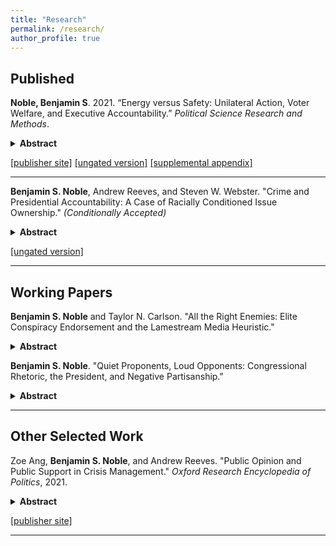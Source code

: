```yaml
---
title: "Research"
permalink: /research/
author_profile: true
---
```


## Published

**Noble, Benjamin S**. 2021. “Energy versus Safety: Unilateral Action, Voter Welfare, and Executive Accountability.” *Political Science Research and Methods*. 

<details>
  <summary><b>Abstract</b></summary>

Does increasing executive power necessarily decrease accountability? To answer this question, I develop a two-period signaling model comparing voter welfare in two separation-of-powers settings. In one, the executive works with a median legislator to change policy; in the other, the executive chooses between legislation or unilateral action. Both politicians may have preferences that diverge from the voter's, yet I find that increasing executive power may increase accountability and welfare, even in some cases when the legislator is more likely to share the voter's preferences. Unilateral power allows a congruent executive to overcome gridlock, implement the voter's preferred policy, and reveal information about the politicians' types—which can outweigh the risks of a divergent executive wielding power for partisan ends.
</details>  

[[publisher site]](https://www.cambridge.org/core/journals/political-science-research-and-methods/article/energy-versus-safety-unilateral-action-voter-welfare-and-executive-accountability/83154F276FCBB0FC7745284A36CE4FA4) [[ungated version]](/files/papers/EnergySafety_Paper.pdf) [[supplemental appendix]](/files/papers/EnergySafety_Appendix.pdf)

---

**Benjamin S. Noble**, Andrew Reeves, and Steven W. Webster. "Crime and Presidential Accountability: A Case of Racially Conditioned Issue Ownership." *(Conditionally Accepted)*  

<details>
  <summary><b>Abstract</b></summary>

Americans are anxious about crime regardless of their actual exposure or risk. Given this pervasive concern, US presidents frequently talk about crime, take actions to address it, and list crime prevention efforts among their top accomplishments. We argue that presidents act this way, in part, because fear of crime translates into lowered presidential approval. However, this penalty is not applied evenly. Given the parties' stances toward crime and the criminal justice system, Whites will only punish Democratic presidents (i.e., Clinton and Obama) when they are anxious about crime, while Blacks will only punish Republican presidents (i.e., Bush and Trump). We examine twenty years of survey data and find evidence consistent with our theory. Our results suggest that the relationship between fear of crime and presidential accountability is conditioned by an individual's race and the president's party.
</details>  

[[ungated version]](/files/papers/crime_noble_reeves_webster.pdf)  

---

<!-- ## Under Review -->

## Working Papers

**Benjamin S. Noble** and Taylor N. Carlson. "All the Right Enemies: Elite Conspiracy Endorsement and the Lamestream Media Heuristic."

<details>
  <summary><b>Abstract</b></summary>

Why do politicians endorse conspiracy theories? Where existing research has focused on conspiracy theory belief among the mass public, it has rarely considered strategic motives of elites. We argue that politicians endorse conspiracy theories to signal ideological and anti-establishment credentials, generating negative press coverage which they can deploy as further evidence of institutional bias. To test our theory, we focus on QAnon, a much-discussed 2020 conspiracy theory. Observationally, we find that congressional candidates who endorsed QAnon garnrered a higher share of negative media coverage than a matched set of non-endorsing counterparts. Experimentally, we test X pre-registered hypotheses which recieve mixed support. We find that candidates who endorse QAnon and recieve negative news coverage pay a smaller penalty among those with low trust in media, but respondents never increase their support for a conspiracy-minded candidate. While these findings suggest candidates can weaponize political mistrust to blunt some criticism, this strategy is less effective than conventional wisdom might suggest. 
</details>

**Benjamin S. Noble**. "Quiet Proponents, Loud Opponents: Congressional Rhetoric, the President, and Negative Partisanship."  
<details>
  <summary><b>Abstract</b></summary>

Why do members of Congress talk about the president, and when are they more likely to do so? I argue that legislators invoke the president strategically to expand the scope of conflict and take advantage of negative partisanship, increasing their own support among co-partisan constituents. I hypothesize that lawmakers in the presidential out-party, and especially those who represent homogeneous constituencies comprised of presidential out-partisans, will be more likely to engage in this behavior, leading to a pattern of asymmetric presidentialization. To support my  theory, I present evidence of these patterns in 1.5 million floor speeches given by 1,900 lawmakers between 1981-2016. I also provide behavioral evidence of the polarizing power of presidentialized rhetoric with data from a pilot experiment. I suggest that much of what we think of as nationalization may be better understood as a preoccupation with presidential politics at the mass and elite levels.
</details>

---

## Other Selected Work

Zoe Ang, **Benjamin S. Noble**, and Andrew Reeves. "Public Opinion and Public Support in Crisis Management." *Oxford Research Encyclopedia of Politics*, 2021.

<details>
  <summary><b>Abstract</b></summary>

In times of crisis, citizens look to their leaders for aid and assistance. In the democratic context, the focal figure is likely the chief executive, accountable to the whole of the nation. Focusing specifically on the American president and the incidences of natural hazards, we analyze public opinion and governmental response to these crises. While one might expect such a universal actor to aid each according to their need, new scholarship concerning voter behavior and electoral incentives has found that the president is incentivized to support only a small slice of the electorate. Empowered by federal disaster relief legislation in the 1950s, the president targets electorally profitable voters when disbursing aid or allocating resources to control disaster damage. Voters in those areas respond myopically and tend to vote for the incumbent, whether because they have been economically or emotionally supported. Thus, elites anticipate voter reactions and strategically respond to disasters to mitigate blame or punishment for the event and capitalize on an opportunity for electoral gains.
</details>

<!-- - [ungated version](/files/papers/crisis.pdf)   -->
[[publisher site]](https://oxfordre.com/politics/view/10.1093/acrefore/9780190228637.001.0001/acrefore-9780190228637-e-1544)

---